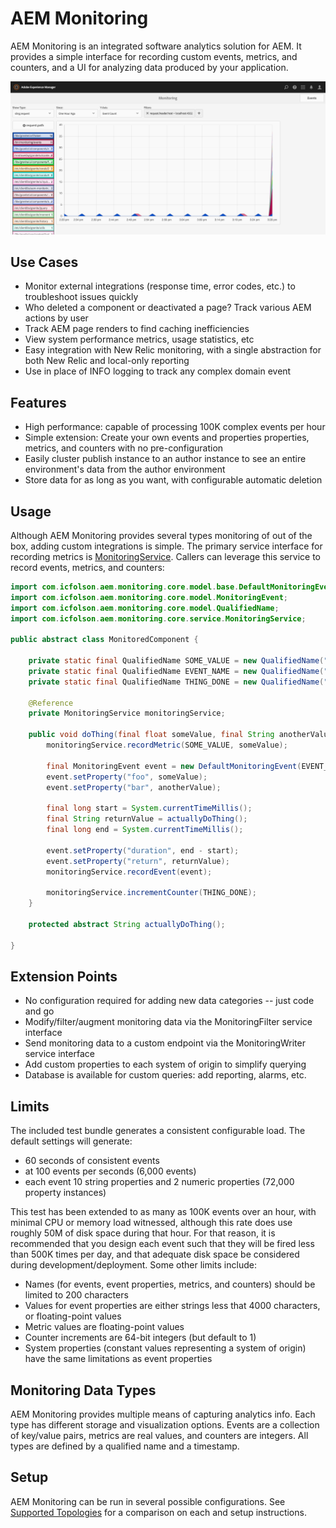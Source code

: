 # AEM Monitoring
AEM Monitoring is an integrated software analytics solution for AEM.  It provides a simple interface for recording custom events, metrics, and counters, and a UI for analyzing data produced by your application.

![Event Visualization](docs/events.png "Event Visualization")

## Use Cases
- Monitor external integrations (response time, error codes, etc.) to troubleshoot issues quickly
- Who deleted a component or deactivated a page? Track various AEM actions by user
- Track AEM page renders to find caching inefficiencies
- View system performance metrics, usage statistics, etc
- Easy integration with New Relic monitoring, with a single abstraction for both New Relic and local-only reporting
- Use in place of INFO logging to track any complex domain event

## Features
- High performance: capable of processing 100K complex events per hour
- Simple extension: Create your own events and properties properties, metrics, and counters with no pre-configuration
- Easily cluster publish instance to an author instance to see an entire environment's data from the author environment
- Store data for as long as you want, with configurable automatic deletion

## Usage

Although AEM Monitoring provides several types monitoring of out of the box, adding custom integrations is simple.  The primary service interface for recording metrics is [MonitoringService](core/src/main/java/com/icfolson/aem/monitoring/core/service/MonitoringService.java). Callers can leverage this service to record events, metrics, and counters:

```java
import com.icfolson.aem.monitoring.core.model.base.DefaultMonitoringEvent;
import com.icfolson.aem.monitoring.core.model.MonitoringEvent;
import com.icfolson.aem.monitoring.core.model.QualifiedName;
import com.icfolson.aem.monitoring.core.service.MonitoringService;

public abstract class MonitoredComponent {
    
    private static final QualifiedName SOME_VALUE = new QualifiedName("some", "value");
    private static final QualifiedName EVENT_NAME = new QualifiedName("event");
    private static final QualifiedName THING_DONE = new QualifiedName("thing", "done");
    
    @Reference
    private MonitoringService monitoringService;
    
    public void doThing(final float someValue, final String anotherValue) {
        monitoringService.recordMetric(SOME_VALUE, someValue);
        
        final MonitoringEvent event = new DefaultMonitoringEvent(EVENT_NAME);
        event.setProperty("foo", someValue);
        event.setProperty("bar", anotherValue);
        
        final long start = System.currentTimeMillis();
        final String returnValue = actuallyDoThing();
        final long end = System.currentTimeMillis();
        
        event.setProperty("duration", end - start);
        event.setProperty("return", returnValue);
        monitoringService.recordEvent(event);
        
        monitoringService.incrementCounter(THING_DONE);
    }
    
    protected abstract String actuallyDoThing();
    
}

```

## Extension Points
- No configuration required for adding new data categories -- just code and go
- Modify/filter/augment monitoring data via the MonitoringFilter service interface
- Send monitoring data to a custom endpoint via the MonitoringWriter service interface
- Add custom properties to each system of origin to simplify querying
- Database is available for custom queries: add reporting, alarms, etc.

## Limits
The included test bundle generates a consistent configurable load.  The default settings will generate:
- 60 seconds of consistent events
- at 100 events per seconds (6,000 events)
- each event 10 string properties and 2 numeric properties (72,000 property instances)

This test has been extended to as many as 100K events over an hour, with minimal CPU or memory load witnessed, although this rate does use roughly 50M of disk space during that hour.  For that reason, it is recommended that you design each event such that they will be fired less than 500K times per day, and that adequate disk space be considered during development/deployment.
Some other limits include:
- Names (for events, event properties, metrics, and counters) should be limited to 200 characters
- Values for event properties are either strings less that 4000 characters, or floating-point values
- Metric values are floating-point values
- Counter increments are 64-bit integers (but default to 1)
- System properties (constant values representing a system of origin) have the same limitations as event properties

## Monitoring Data Types
AEM Monitoring provides multiple means of capturing analytics info.  Each type has different storage and visualization options.  Events are a collection of key/value pairs, metrics are real values, and counters are integers.  All types are defined by a qualified name and a timestamp.
  
## Setup
AEM Monitoring can be run in several possible configurations.  See [Supported Topologies](docs/topologies.md) for a comparison on each and setup instructions.
